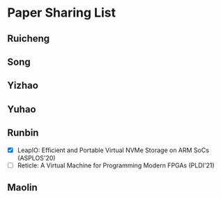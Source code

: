 # Paper Sharing List

## Ruicheng

## Song

## Yizhao

## Yuhao

## Runbin
- [x] LeapIO: Eﬃcient and Portable Virtual NVMe Storage on ARM SoCs (ASPLOS'20)
- [ ] Reticle: A Virtual Machine for Programming Modern FPGAs (PLDI'21)

## Maolin




